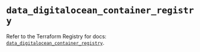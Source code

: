 # `data_digitalocean_container_registry`

Refer to the Terraform Registry for docs: [`data_digitalocean_container_registry`](https://registry.terraform.io/providers/digitalocean/digitalocean/2.53.0/docs/data-sources/container_registry).
